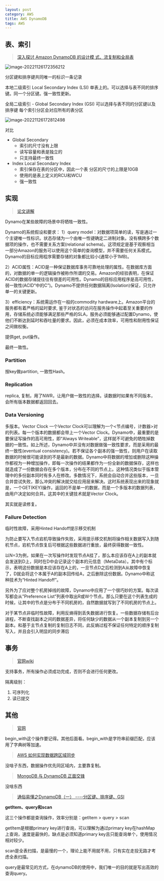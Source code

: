 ```yaml
---
layout: post
category: AWS
title: AWS DynamoDB
tags: AWS
---
```


## 表、索引

> [深入探讨 Amazon DynamoDB 的设计模 式、流复制和全局表](https://sides-share.s3.cn-north-1.amazonaws.com.cn/AWS+Webinar+2019/PDF/Amazon+DynamoDB+webinar.pdf)

![image-20221126172356212](https://cdn.jsdelivr.net/gh/mafulong/mdPic@vv6/v6/202211261723281.png)

分区键和排序键共同唯一的标识一条记录

本地二级索引 Local Secondary Index (LSI) 单表上的。可以选择与表不同的排序键。同一个分区键。强一致性更新。


全局二级索引 - Global Secondary Index (GSI)  可以选择与表不同的分区键以及排序键 每个索引分区会对应所有的表分区



![image-20221126172812498](https://cdn.jsdelivr.net/gh/mafulong/mdPic@vv6/v6/202211261728526.png)



对比

- Global Secondary 
  - 索引的尺寸没有上限 
  - 读写容量和表是独立的 
  - 只支持最终一致性
- Index Local Secondary Index 
  - 索引保存在表的分区中，因此一个表 分区的尺寸的上限是10GB 
  - 使用的是表上定义的RCU和WCU 
  - 强一致性



## 实现

> [论文讲解](http://systemdesigns.blogspot.com/2016/01/dynamodb.html)

Dynamo在某些故障的场景中将牺牲一致性。

Dynamo的系统假设和要求：
1）query model：对数据项简单的读，写是通过一个主键唯一性标识。状态存储为一个由唯一性键确定二进制对象。没有横跨多个数据项的操作，也不需要关系方案(relational schema)。这项规定是基于观察相当一部分Amazon的服务可以使用这个简单的查询模型，并不需要任何关系模式。Dynamo的目标应用程序需要存储的对象都比较小(通常小于1MB)。

2）ACID属性：ACID是一种保证数据库事务可靠地处理的属性。在数据库方面的，对数据的单一的逻辑操作被称作所谓的交易。Amazon的经验表明，在保证ACID的数据存储提往往有很差的可用性。Dynamo的目标应用程序是高可用性，弱一致性(ACID“中的C”)。Dynamo不提供任何数据隔离(Isolation)保证，只允许单一的关键更新。

3）efficiency：系统需运作在一般的commodity hardware上。Amazon平台的服务都有着严格的延时要求, 鉴于对状态的访问在服务操作中起着至关重要的作用，存储系统必须能够满足那些严格的SLA，服务必须能够通过配置Dynamo，使他们不断达到延时和吞吐量的要求。因此，必须在成本效率，可用性和耐用性保证之间做权衡。



提供get, put操作。



最终一致性。

### Partition

按key做partition, 一致性Hash。

### Replication

replica, 复制，用了NWR，让用户做一致性的选择。读数据时如果有不同版本，会所有版本数据都返回回去。

### Data Versioning

多版本。Vector Clock 一个Vector Clock可以理解为一个<节点编号，计数器>对的列表。每一个版本的数据都会带上一个Vector Clock。Dynamo中，最重要的是要保证写操作的高可用性，即“Always Writeable”，这样就不可避免的牺牲掉数据的一致性。如上所述，Dynamo中并没有对数据做强一致性要求，而是采用的最终一致性(eventual consistency)。若不保证各个副本的强一致性，则用户在读取数据的时候很可能读到的不是最新的数据。Dynamo中将数据的增加或删除这种操作都视为一种增加操作，即每一次操作的结果都作为一份全新的数据保存，这样也就造成了一份数据会存在多个版本，分布在不同的节点上。这种情况类似于版本管理中的多份副本同时有多人在修改。多数情况下，系统会自动合并这些版本，一旦合并尝试失败，那么冲突的解决就交给应用层来解决。这时系统表现出来的现象就是，一个GET(KEY)操作，返回的不是单一的数据，而是一个多版本的数据列表，由用户决定如何合并。这其中的关键技术就是Vector Clock。



其实就是读修复。

### Failure Detection

临时性故障，采用Hinted Handoff提示移交机制

为防止要写入节点宕机导致操作失败，采用提示移交机制将操作相关数据写入到随机节点，宕机节点恢复后可根据这些数据进行重放，最终获得数据一致性。



 以N=3为例，如果在一次写操作时发现节点A挂了，那么本应该存在A上的副本就会发送到D上，同时在D中会记录这个副本的元信息（MetaData）。其中有个标示，表明这份数据是本应该存在A上的，一旦节点D之后检测到A从故障中恢复了，D就会将这个本属于A的副本回传给A，之后删除这份数据。Dynamo中称这种技术为“Hinted Handoff”。



另外为了应对整个机房掉线的故障，Dynamo中应用了一个很巧妙的方案。每次读写都会从”Preference List”列表中取出R或W个节点。那么只要在这个列表生成的时候，让其中的节点是分布于不同机房的，自然数据就写到了不同机房的节点上。



对于某节点非临时性故障，利用反熵得到丢失数据进行恢复。一些数据存储有后台进程，不断查找副本之间的数据差异，将任何缺少的数据从一个副本复制到另一个副本。和基于主节点复制的复制日志不同，此反熵过程不保证任何特定的顺序复制写入，并且会引入明显的同步滞后



## 事务

> [官网wiki](https://docs.aws.amazon.com/zh_cn/amazondynamodb/latest/developerguide/transactions.html)

支持事务，所有操作必须成功完成，否则不会进行任何更改。

隔离级别：

1. 可序列化
2. 读已提交



## 其他



> [官网](https://docs.aws.amazon.com/amazondynamodb/latest/developerguide/Programming.LowLevelAPI.html#Programming.LowLevelAPI.DataTypeDescriptors)

begin_with这个操作要记得。其他后面看。begin_with是字符串前缀匹配，应该用了字典树等加速。



> [AWS 如何实现数据跨区域同步](https://techsummit.ctrip.com/pdf/songye.pdf) 

没啥子东西，数据操作优先同区域内，主要靠复制。



> [MongoDB 与 DynamoDB 正面交锋](https://www.modb.pro/db/432414)

没啥东西



> [通俗易懂之DynamoDB（一） ----分区键、排序键、GSI](https://zhuanlan.zhihu.com/p/101965292)

**getItem、query和scan**

这三个操作都是查询操作，效率分别是：getItem > query > scan

getItem是根据primary key进行查询，可以理解为通过primary key在hashMap上查询，速度是最快的，缺点是必须知道primary key且只能查询单个，使用情况相对较少。

scan是全表扫描，是最慢的一个，理论上能不用就不用，只有实在走投无路才考虑全表扫描。

query是最常见的方式，在dynamoDB的使用中，我们唯一的目的就是写出高效的查询query。
